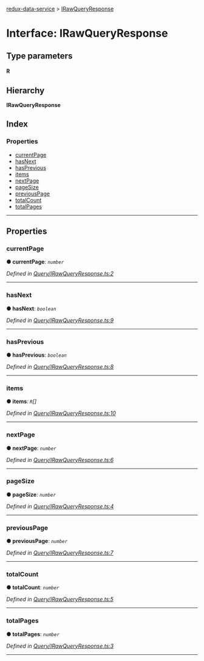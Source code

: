 [redux-data-service](../README.md) > [IRawQueryResponse](../interfaces/irawqueryresponse.md)

# Interface: IRawQueryResponse

## Type parameters
#### R 
## Hierarchy

**IRawQueryResponse**

## Index

### Properties

* [currentPage](irawqueryresponse.md#currentpage)
* [hasNext](irawqueryresponse.md#hasnext)
* [hasPrevious](irawqueryresponse.md#hasprevious)
* [items](irawqueryresponse.md#items)
* [nextPage](irawqueryresponse.md#nextpage)
* [pageSize](irawqueryresponse.md#pagesize)
* [previousPage](irawqueryresponse.md#previouspage)
* [totalCount](irawqueryresponse.md#totalcount)
* [totalPages](irawqueryresponse.md#totalpages)

---

## Properties

<a id="currentpage"></a>

###  currentPage

**● currentPage**: *`number`*

*Defined in [Query/IRawQueryResponse.ts:2](https://github.com/Rediker-Software/redux-data-service/blob/334b326/src/Query/IRawQueryResponse.ts#L2)*

___
<a id="hasnext"></a>

###  hasNext

**● hasNext**: *`boolean`*

*Defined in [Query/IRawQueryResponse.ts:9](https://github.com/Rediker-Software/redux-data-service/blob/334b326/src/Query/IRawQueryResponse.ts#L9)*

___
<a id="hasprevious"></a>

###  hasPrevious

**● hasPrevious**: *`boolean`*

*Defined in [Query/IRawQueryResponse.ts:8](https://github.com/Rediker-Software/redux-data-service/blob/334b326/src/Query/IRawQueryResponse.ts#L8)*

___
<a id="items"></a>

###  items

**● items**: *`R`[]*

*Defined in [Query/IRawQueryResponse.ts:10](https://github.com/Rediker-Software/redux-data-service/blob/334b326/src/Query/IRawQueryResponse.ts#L10)*

___
<a id="nextpage"></a>

###  nextPage

**● nextPage**: *`number`*

*Defined in [Query/IRawQueryResponse.ts:6](https://github.com/Rediker-Software/redux-data-service/blob/334b326/src/Query/IRawQueryResponse.ts#L6)*

___
<a id="pagesize"></a>

###  pageSize

**● pageSize**: *`number`*

*Defined in [Query/IRawQueryResponse.ts:4](https://github.com/Rediker-Software/redux-data-service/blob/334b326/src/Query/IRawQueryResponse.ts#L4)*

___
<a id="previouspage"></a>

###  previousPage

**● previousPage**: *`number`*

*Defined in [Query/IRawQueryResponse.ts:7](https://github.com/Rediker-Software/redux-data-service/blob/334b326/src/Query/IRawQueryResponse.ts#L7)*

___
<a id="totalcount"></a>

###  totalCount

**● totalCount**: *`number`*

*Defined in [Query/IRawQueryResponse.ts:5](https://github.com/Rediker-Software/redux-data-service/blob/334b326/src/Query/IRawQueryResponse.ts#L5)*

___
<a id="totalpages"></a>

###  totalPages

**● totalPages**: *`number`*

*Defined in [Query/IRawQueryResponse.ts:3](https://github.com/Rediker-Software/redux-data-service/blob/334b326/src/Query/IRawQueryResponse.ts#L3)*

___

